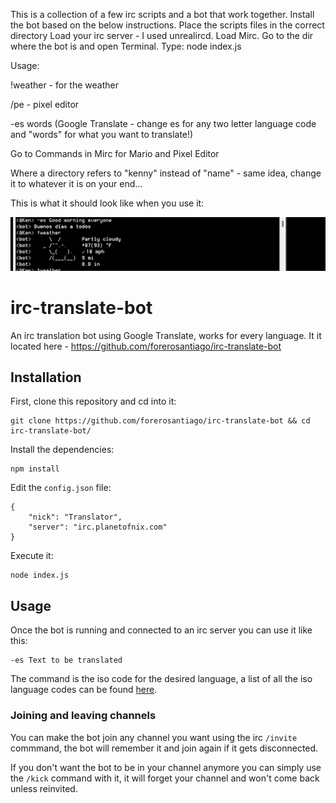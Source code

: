 This is a collection of a few irc scripts and a bot that work together.
Install the bot based on the below instructions.
Place the scripts files in the correct directory
Load your irc server - I used unrealircd.
Load Mirc. 
Go to the dir where the bot is and open Terminal. Type: node index.js

Usage:

!weather - for the weather

/pe - pixel editor

-es words (Google Translate - change es for any two letter language code and "words" for what you want to translate!)

Go to Commands in Mirc for Mario and Pixel Editor

Where a directory refers to "kenny" instead of "name" - same idea, change it to whatever it is on your end...

This is what it should look like when you use it:

![screenshot](mirc-bot.png)

# irc-translate-bot
An irc translation bot using Google Translate, works for every language.
It it located here - https://github.com/forerosantiago/irc-translate-bot

## Installation

First, clone this repository and cd into it:
```
git clone https://github.com/forerosantiago/irc-translate-bot && cd irc-translate-bot/
```

Install the dependencies:
```
npm install
```

Edit the `config.json` file:
```
{
    "nick": "Translator",
    "server": "irc.planetofnix.com"
}
```

Execute it:
```
node index.js
```

## Usage
Once the bot is running and connected to an irc server you can use it like this:

```
-es Text to be translated
```

The command is the iso code for the desired language, a list of all the iso language codes can be found [here](https://en.wikipedia.org/wiki/List_of_ISO_639-1_codes).


### Joining and leaving channels
You can make the bot join any channel you want using the irc `/invite` commmand, the bot will remember it and join again if it gets disconnected.

If you don't want the bot to be in your channel anymore you can simply use the `/kick` command with it, it will forget your channel and won't come back unless reinvited.

